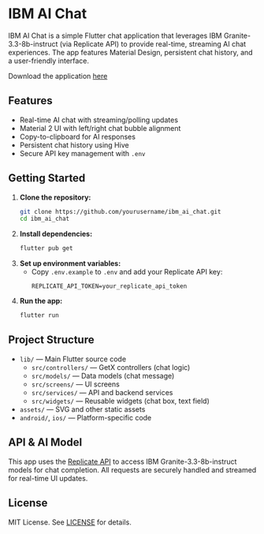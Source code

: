 # IBM AI Chat

IBM AI Chat is a simple Flutter chat application that leverages IBM Granite-3.3-8b-instruct (via Replicate API) to provide real-time, streaming AI chat experiences. The app features Material Design, persistent chat history, and a user-friendly interface.

Download the application [here](https://github.com/Ariyalex/IBM-AI-chat/releases/tag/V1.0)

## Features

- Real-time AI chat with streaming/polling updates
- Material 2 UI with left/right chat bubble alignment
- Copy-to-clipboard for AI responses
- Persistent chat history using Hive
- Secure API key management with `.env`

## Getting Started

1. **Clone the repository:**
   ```sh
   git clone https://github.com/yourusername/ibm_ai_chat.git
   cd ibm_ai_chat
   ```
2. **Install dependencies:**
   ```sh
   flutter pub get
   ```
3. **Set up environment variables:**
   - Copy `.env.example` to `.env` and add your Replicate API key:
     ```env
     REPLICATE_API_TOKEN=your_replicate_api_token
     ```
4. **Run the app:**
   ```sh
   flutter run
   ```

## Project Structure

- `lib/` — Main Flutter source code
  - `src/controllers/` — GetX controllers (chat logic)
  - `src/models/` — Data models (chat message)
  - `src/screens/` — UI screens
  - `src/services/` — API and backend services
  - `src/widgets/` — Reusable widgets (chat box, text field)
- `assets/` — SVG and other static assets
- `android/`, `ios/` — Platform-specific code

## API & AI Model

This app uses the [Replicate API](https://replicate.com/) to access IBM Granite-3.3-8b-instruct models for chat completion. All requests are securely handled and streamed for real-time UI updates.

## License

MIT License. See [LICENSE](LICENSE) for details.
